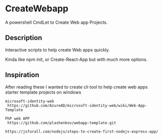 # CreateWebapp
 A powershell CmdLet to Create Web app Projects.

## Description
 Interactive scripts to help create Web apps quickly. 
 
 Kinda like npm init, or Create-React-App but with much more options.
 
## Inspiration

After reading these I wanted to create cli tool to help create web apps starter template projects on windows

```text
microsoft-identity-web
 https://github.com/AzureAD/microsoft-identity-web/wiki/Web-App-Template

PhP web APP
 https://github.com/plashenkov/webapp-template.git

https://jsforall.com/nodejs/steps-to-create-first-nodejs-express-app/
```
